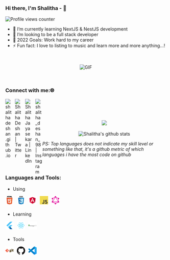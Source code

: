 ### Hi there, I'm Shalitha - 👋

![Profile views counter](https://caneco.dev/github-profile-view-counter.svg)

<!-- ## I'm a undergraduate at SLIIT ! -->

<!--- 🔭 I’m currently working on a-->

- 🌱 I’m currently learning NextJS & NestJS development
- 👯 I’m looking to be a full stack developer
- 🥅 2022 Goals: Work hard to my career
- ⚡ Fun fact: I love to listing to music and learn more and more anything...!

<br />
  <p align="center">
  <img  alt="GIF" src="https://media.giphy.com/media/xUPGcy1SP080IEoMkE/giphy.gif" />
  </p>

<br />

### Connect with me:🌐

[<img align="left" alt="shalithadeshan.github.io" width="20px" color="white" src="https://img.icons8.com/external-wanicon-lineal-color-wanicon/64/000000/external-world-user-interface-wanicon-lineal-color-wanicon.png" style="margin-right: 10px;" />][website]
[<img align="left" alt="ShalithaDeshan | Twitter" width="22px" color="white"  src="https://img.icons8.com/color/48/000000/twitter--v1.png" style="margin-right: 10px;" />][twitter]
[<img align="left" alt="Shalitha Jayasekara | LinkedIn" width="22px" color="white" src="https://img.icons8.com/color/48/000000/linkedin.png" style="margin-right: 10px;" />][linkedin]
[<img align="left" alt="shalitha_deshan_98 | Instagram" width="22px" color="white" src="https://img.icons8.com/fluency/48/000000/instagram-new.png" />][instagram]

<br>

<br>
<br>

<p align="center">
  <img align="center" src="https://github-readme-stats.vercel.app/api/top-langs/?username=shalithadeshan&theme=radical&hide_langs_below=1&layout=compact" />
  <br>
<br>
  <img align="center" src="https://github-readme-stats.vercel.app/api?username=shalithadeshan&show_icons=true&theme=radical&line_height=21" alt="Shalitha's github stats"/>
</p>

_PS: Top languages does not indicate my skill level or something like that, it's a github metric of which languages i have the most code on github_

<br>

### Languages and Tools:

- Using

<img align="left" alt="HTML5" style="margin-right: 10px;" width="26px" src="https://raw.githubusercontent.com/github/explore/80688e429a7d4ef2fca1e82350fe8e3517d3494d/topics/html/html.png" />
<img align="left" alt="CSS3" style="margin-right: 10px;" width="26px" src="https://raw.githubusercontent.com/github/explore/80688e429a7d4ef2fca1e82350fe8e3517d3494d/topics/css/css.png" />
<img align="left" alt="Angular" style="margin-right: 10px;" width="26px" src="https://raw.githubusercontent.com/github/explore/78df643247d429f6cc873026c0622819ad797942/topics/angular/angular.png" />
<img align="left" alt="JavaScript" style="margin-right: 10px;" width="26px" src="https://raw.githubusercontent.com/github/explore/80688e429a7d4ef2fca1e82350fe8e3517d3494d/topics/javascript/javascript.png" />
<img align="left" alt="GraphQL" width="26px" src="https://raw.githubusercontent.com/github/explore/80688e429a7d4ef2fca1e82350fe8e3517d3494d/topics/graphql/graphql.png" />
<br>
<br>

- Learning

<img align="left" alt="Flutter" style="margin-right: 10px;" width="26px" src="https://raw.githubusercontent.com/github/explore/78df643247d429f6cc873026c0622819ad797942/topics/flutter/flutter.png" />
<img align="left" alt="Flutter" style="margin-right: 10px;" width="26px" src="https://raw.githubusercontent.com/github/explore/80688e429a7d4ef2fca1e82350fe8e3517d3494d/topics/react/react.png" />
<img align="left" alt="MongoDB" width="26px" src="https://raw.githubusercontent.com/github/explore/80688e429a7d4ef2fca1e82350fe8e3517d3494d/topics/mongodb/mongodb.png" />

<br>
<br>

- Tools

<img align="left" alt="Git" style="margin-right: 10px;" width="26px" src="https://raw.githubusercontent.com/github/explore/80688e429a7d4ef2fca1e82350fe8e3517d3494d/topics/git/git.png" />
<img align="left" alt="GitHub" style="margin-right: 10px;" width="26px" src="https://raw.githubusercontent.com/github/explore/78df643247d429f6cc873026c0622819ad797942/topics/github/github.png" />
<img align="left" alt="Visual Studio Code" width="26px" src="https://raw.githubusercontent.com/github/explore/80688e429a7d4ef2fca1e82350fe8e3517d3494d/topics/visual-studio-code/visual-studio-code.png" />

[website]: https://shalithadeshan.github.io/
[twitter]: https://twitter.com/ShalithaDeshsn
[instagram]: https://www.instagram.com/shalitha_deshan_98/?hl=en
[linkedin]: https://www.linkedin.com/in/shalitha-jayasekara-194215180/

<!--[youtube]:
[webdevplaylist]:
[jsplaylist]:
[cssplaylist]:
[reactplaylist]:-->

<!--
[<img align="left" alt="Gatsby" width="26px" src="https://raw.githubusercontent.com/github/explore/e94815998e4e0713912fed477a1f346ec04c3da2/topics/gatsby/gatsby.png" />][webdevplaylist]
[<img align="left" alt="Node.js" width="26px" src="https://raw.githubusercontent.com/github/explore/80688e429a7d4ef2fca1e82350fe8e3517d3494d/topics/nodejs/nodejs.png" />][webdevplaylist]
[<img align="left" alt="Deno" width="26px" src="https://raw.githubusercontent.com/github/explore/361e2821e2dea67711cde99c9c40ed357061cf27/topics/deno/deno.png" />][webdevplaylist]-->
<!-- <img align="left" alt="SQL" width="26px" src="https://raw.githubusercontent.com/github/explore/80688e429a7d4ef2fca1e82350fe8e3517d3494d/topics/sql/sql.png" />
<img align="left" alt="MySQL" width="26px" src="https://raw.githubusercontent.com/github/explore/80688e429a7d4ef2fca1e82350fe8e3517d3494d/topics/mysql/mysql.png" /> -->
<!--[<img align="left" alt="Sass" width="26px" src="https://raw.githubusercontent.com/github/explore/80688e429a7d4ef2fca1e82350fe8e3517d3494d/topics/sass/sass.png" />][cssplaylist]-->
<!--[<img align="left" alt="Terminal" width="26px" src="https://raw.githubusercontent.com/github/explore/80688e429a7d4ef2fca1e82350fe8e3517d3494d/topics/terminal/terminal.png" />][webdevplaylist]-->
